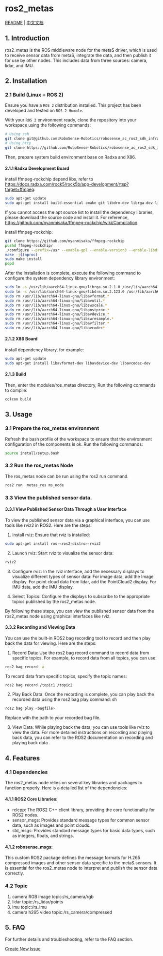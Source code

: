 # ros2_metas

[README](http://10.10.0.20/super_sensor_sdk/ros2_sdk/sdk_infra/-/blob/main/modules/ros_metas/README.md) | [中文文档](http://10.10.0.20/super_sensor_sdk/ros2_sdk/sdk_infra/-/blob/main/modules/ros_metas/README_CN.md)

## 1. Introduction

ros2_metas is the ROS middleware node for the metaS driver, which is used to receive sensor data from metaS, integrate the data, and then publish it for use by other nodes. This includes data from three sources: camera, lidar, and IMU.

## 2. Installation

### 2.1 Build (Linux + ROS 2)

Ensure you have a `ROS 2` distribution installed. This project has been developed and tested on `ROS 2 Humble`.

With your `ROS 2` environment ready, clone the repository into your workspace using the following commands:

```bash
# Using ssh
git clone git@github.com:RoboSense-Robotics/robosense_ac_ros2_sdk_infra.git
# Using http
git clone https://github.com/RoboSense-Robotics/robosense_ac_ros2_sdk_infra.git
```
Then, prepare system build environment base on Radxa and X86.

#### 2.1.1 Radxa Development Board

install ffmpeg-rockchip depend libs, refer to https://docs.radxa.com/rock5/rock5b/app-development/rtsp?target=ffmpeg:
```bash
sudo apt-get update
sudo apt-get install build-essential cmake git libdrm-dev librga-dev librockchip-mpp-dev libsdl2*-dev libx264-dev libx265-dev pkg-config
```
If you cannot access the apt source list to install the dependency libraries, please download the source code and install it. For reference, https://github.com/nyanmisaka/ffmpeg-rockchip/wiki/Compilation

install ffmpeg-rockchip:
```bash
git clone https://github.com/nyanmisaka/ffmpeg-rockchip
pushd ffmpeg-rockchip/
./configure --prefix=/usr --enable-gpl --enable-version3 --enable-libdrm --enable-rkmpp --enable-rkrga --enable-libx264 --enable-libx265 --enable-ffplay
make -j$(nproc)
sudo make install
popd
```

After the installation is complete, execute the following command to configure the system dependency library environment:
```bash
sudo ln -s /usr/lib/aarch64-linux-gnu/librga.so.2.1.0 /usr/lib/aarch64-linux-gnu/librga.so
sudo ln -s /usr/lib/aarch64-linux-gnu/libdrm.so.2.123.0 /usr/lib/aarch64-linux-gnu/libdrm.so
sudo rm /usr/lib/aarch64-linux-gnu/libavformat.* 
sudo rm /usr/lib/aarch64-linux-gnu/libavutil.*
sudo rm /usr/lib/aarch64-linux-gnu/libswscale.*
sudo rm /usr/lib/aarch64-linux-gnu/libpostproc.*
sudo rm /usr/lib/aarch64-linux-gnu/libavdevice.*
sudo rm /usr/lib/aarch64-linux-gnu/libswresample.*
sudo rm /usr/lib/aarch64-linux-gnu/libavfilter.*
sudo rm /usr/lib/aarch64-linux-gnu/libavcodec*
```
#### 2.1.2 X86 Board
install dependency library, for example:
```bash
sudo apt-get update
sudo apt-get install libavformat-dev libavdevice-dev libavcodec-dev
```

#### 2.1.3 Build
Then, enter the modules/ros_metas directory, Run the following commands to compile:

```bash
colcon build
```

## 3. Usage

### 3.1 Prepare the ros_metas environment
Refresh the bash profile of the workspace to ensure that the environment configuration of the components is ok.
Run the following commands:
```bash
source install/setup.bash
```

### 3.2 Run the ros_metas Node
The ros_metas node can be run using the ros2 run command.
```bash
ros2 run  metas_ros ms_node
```
### 3.3 View the published sensor data.

#### 3.3.1 View Published Sensor Data Through a User Interface

To view the published sensor data via a graphical interface, you can use tools like rviz2 in ROS2. Here are the steps:
1. Install rviz:
Ensure that rviz is installed:
```bash
sudo apt-get install ros-<ros2-distro>-rviz2
```
2. Launch rviz:
Start rviz to visualize the sensor data:
```bash
rviz2
```
3. Configure rviz:
In the rviz interface, add the necessary displays to visualize different types of sensor data:
For image data, add the Image display.
For point cloud data from lidar, add the PointCloud2 display.
For IMU data, add the IMU display.

4. Select Topics:
Configure the displays to subscribe to the appropriate topics published by the ros2_metas node.

By following these steps, you can view the published sensor data from the ros2_metas node using graphical interfaces like rviz.

#### 3.3.2 Recording and Viewing Data
You can use the built-in ROS2 bag recording tool to record and then play back the data for viewing. Here are the steps:

1. Record Data:
Use the ros2 bag record command to record data from specific topics. For example, to record data from all topics, you can use:
```bash
ros2 bag record -a
```

To record data from specific topics, specify the topic names:
```bash
ros2 bag record /topic1 /topic2
```
2. Play Back Data:
Once the recording is complete, you can play back the recorded data using the ros2 bag play command:
sh
```bash
ros2 bag play <bagfile>
```
Replace <bagfile> with the path to your recorded bag file.

3. View Data:
While playing back the data, you can use tools like rviz to view the data.
For more detailed instructions on recording and playing back data, you can refer to the ROS2 documentation on recording and playing back data .


## 4. Features
### 4.1  Dependencies
The ros2_metas node relies on several key libraries and packages to function properly. Here is a detailed list of the dependencies:

#### 4.1.1 ROS2 Core Libraries:
* rclcpp: The ROS2 C++ client library, providing the core functionality for ROS2 nodes.
* sensor_msgs: Provides standard message types for common sensor data, such as images and point clouds.
* std_msgs: Provides standard message types for basic data types, such as integers, floats, and strings.
#### 4.1.2 robosense_msgs:
This custom ROS2 package defines the message formats for H.265 compressed images and other sensor data specific to the metaS sensors. It is essential for the ros2_metas node to interpret and publish the sensor data correctly.
### 4.2 Topic 
1. camera RGB image topic:/rs_camera/rgb
2. lidar topic:/rs_lidar/points
3. imu topic:/rs_imu
4. camera h265 video topic:/rs_camera/compressed

## 5. FAQ

For further details and troubleshooting, refer to the FAQ section.

[Create New Issue](http://gitlab.robosense.cn/super_sensor_sdk/sdk_middleware/issues/new)

